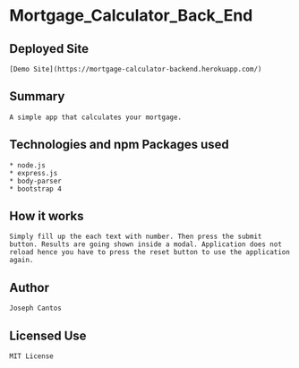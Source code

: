 # Mortgage_Calculator_Back_End

## Deployed Site
 
    [Demo Site](https://mortgage-calculator-backend.herokuapp.com/)

## Summary 

    A simple app that calculates your mortgage.

## Technologies and npm Packages used
    * node.js
    * express.js
    * body-parser
    * bootstrap 4

## How it works
    
    Simply fill up the each text with number. Then press the submit button. Results are going shown inside a modal. Application does not reload hence you have to press the reset button to use the application again.

## Author 

    Joseph Cantos

## Licensed Use
    MIT License